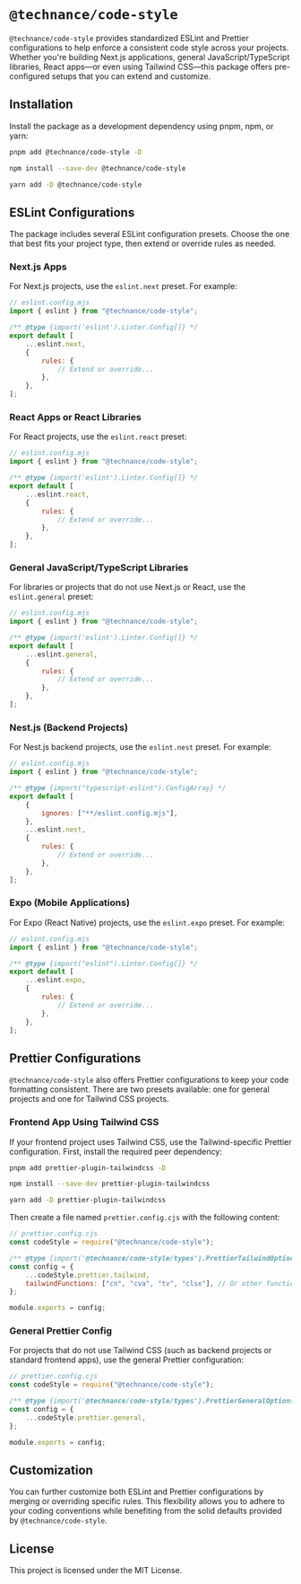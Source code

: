 # `@technance/code-style`

`@technance/code-style` provides standardized ESLint and Prettier configurations to help enforce a consistent code style across your projects. Whether you're building Next.js applications, general JavaScript/TypeScript libraries, React apps—or even using Tailwind CSS—this package offers pre-configured setups that you can extend and customize.

## Installation

Install the package as a development dependency using pnpm, npm, or yarn:

```bash
pnpm add @technance/code-style -D
```

```bash
npm install --save-dev @technance/code-style
```

```bash
yarn add -D @technance/code-style
```

## ESLint Configurations

The package includes several ESLint configuration presets. Choose the one that best fits your project type, then extend or override rules as needed.

### Next.js Apps

For Next.js projects, use the `eslint.next` preset. For example:

```js
// eslint.config.mjs
import { eslint } from "@technance/code-style";

/** @type {import('eslint').Linter.Config[]} */
export default [
    ...eslint.next,
    {
        rules: {
            // Extend or override...
        },
    },
];
```

### React Apps or React Libraries

For React projects, use the `eslint.react` preset:

```js
// eslint.config.mjs
import { eslint } from "@technance/code-style";

/** @type {import('eslint').Linter.Config[]} */
export default [
    ...eslint.react,
    {
        rules: {
            // Extend or override...
        },
    },
];
```

### General JavaScript/TypeScript Libraries

For libraries or projects that do not use Next.js or React, use the `eslint.general` preset:

```js
// eslint.config.mjs
import { eslint } from "@technance/code-style";

/** @type {import('eslint').Linter.Config[]} */
export default [
    ...eslint.general,
    {
        rules: {
            // Extend or override...
        },
    },
];
```

### Nest.js (Backend Projects)

For Nest.js backend projects, use the `eslint.nest` preset. For example:

```js
// eslint.config.mjs
import { eslint } from "@technance/code-style";

/** @type {import("typescript-eslint").ConfigArray} */
export default [
    {
        ignores: ["**/eslint.config.mjs"],
    },
    ...eslint.nest,
    {
        rules: {
            // Extend or override...
        },
    },
];
```

### Expo (Mobile Applications)

For Expo (React Native) projects, use the `eslint.expo` preset. For example:

```js
// eslint.config.mjs
import { eslint } from "@technance/code-style";

/** @type {import("eslint").Linter.Config[]} */
export default [
    ...eslint.expo,
    {
        rules: {
            // Extend or override...
        },
    },
];
```

## Prettier Configurations

`@technance/code-style` also offers Prettier configurations to keep your code formatting consistent. There are two presets available: one for general projects and one for Tailwind CSS projects.

### Frontend App Using Tailwind CSS

If your frontend project uses Tailwind CSS, use the Tailwind-specific Prettier configuration. First, install the required peer dependency:

```bash
pnpm add prettier-plugin-tailwindcss -D
```

```bash
npm install --save-dev prettier-plugin-tailwindcss
```

```bash
yarn add -D prettier-plugin-tailwindcss
```

Then create a file named `prettier.config.cjs` with the following content:

```js
// prettier.config.cjs
const codeStyle = require("@technance/code-style");

/** @type {import('@technance/code-style/types').PrettierTailwindOptions} */
const config = {
    ...codeStyle.prettier.tailwind,
    tailwindFunctions: ["cn", "cva", "tv", "clsx"], // Or other functions that compose tailwind classes
};

module.exports = config;
```

### General Prettier Config

For projects that do not use Tailwind CSS (such as backend projects or standard frontend apps), use the general Prettier configuration:

```js
// prettier.config.cjs
const codeStyle = require("@technance/code-style");

/** @type {import('@technance/code-style/types').PrettierGeneralOptions} */
const config = {
    ...codeStyle.prettier.general,
};

module.exports = config;
```

## Customization

You can further customize both ESLint and Prettier configurations by merging or overriding specific rules. This flexibility allows you to adhere to your coding conventions while benefiting from the solid defaults provided by `@technance/code-style`.

## License

This project is licensed under the MIT License.
